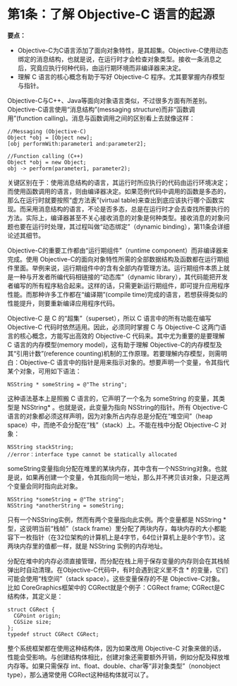 # 第1条：了解 Objective-C 语言的起源
**要点：**

* Objective-C为C语言添加了面向对象特性，是其超集。Objective-C使用动态绑定的消息结构，也就是说，在运行时才会检查对象类型。接收一条消息之后，究竟应执行何种代码，由运行期环境而非编译器来决定。
* 理解 C 语言的核心概念有助于写好 Objective-C 程序。尤其要掌握内存模型与指针。

Objective-C与C++、Java等面向对象语言类似，不过很多方面有所差别。Objective-C语言使用“消息结构”(messaging structure)而非“函数调用”(function calling)。消息与函数调用之间的区别看上去就像这样：

```
//Messaging (Objective-C)
Object *obj = [Object new];
[obj performWith:parameter1 and:parameter2];

//Function calling (C++)
Object *obj = new Object;
obj -> perform(parameter1, parameter2);
```

关键区别在于：使用消息结构的语言，其运行时所应执行的代码由运行环境决定；而使用函数调用的语言，则由编译器决定。如果范例代码中调用的函数是多态的，那么在运行时就要按照“虚方法表”(virtual table)来查出到底应该执行哪个函数实现。而采用消息结构的语言，不论是否多态，总是在运行时才会去查找所要执行的方法。实际上，编译器甚至不关心接收消息的对象是何种类型。接收消息的对象问题也要在运行时处理，其过程叫做“动态绑定”（dynamic binding），第11条会详细论述其细节。

Objective-C的重要工作都由“运行期组件”（runtime component）而非编译器来完成。使用 Objective-C的面向对象特性所需的全部数据结构及函数都在运行期组件里面。举例来说，运行期组件中的含有全部内存管理方法。运行期组件本质上就是一种与开发者所编代码相链接的“动态库”（dynamic library），其代码能把开发者编写的所有程序粘合起来。这样的话，只需更新运行期组件，即可提升应用程序性能。而那种许多工作都在“编译期”(compile time)完成的语言，若想获得类似的性能提升，则要重新编译应用程序代码。

Objective-C 是 C 的“超集”（superset），所以 C 语言中的所有功能在编写 Objective-C 代码时依然适用。因此，必须同时掌握 C 与 Objective-C 这两门语言的核心概念，方能写出高效的 Objective-C 代码来。其中尤为重要的是要理解 C 语言的内存模型(memory model)，这有助于理解 Objective-C的内存模型及其“引用计数”(reference counting)机制的工作原理。若要理解内存模型，则需明白：Objective-C 语言中的指针是用来指示对象的。想要声明一个变量，令其指代某个对象，可用如下语法：

```
NSString * someString = @"The string";
```

这种语法基本上是照搬 C 语言的，它声明了一个名为 someString 的变量，其类型是 NSString* 。也就是说，此变量为指向 NSString的指针。所有 Objective-C语言的对象都必须这样声明，因为对象所占内存总是分配在“堆空间”（heap space）中，而绝不会分配在“栈”（stack）上。不能在栈中分配 Objective-C 对象：

```
NSString stackString;
//error：interface type cannot be statically allocated
```

someString变量指向分配在堆里的某块内存，其中含有一个NSString对象。也就是说，如果再创建一个变量，令其指向同一地址，那么并不拷贝该对象，只是这两个变量会同时指向此对象。

```
NSString *someString = @"The string";
NSString *anotherString = someString;
```

只有一个NSString实例，然而有两个变量指向此实例。两个变量都是 NSString * 型，这说明当前“栈帧”（stack frame）里分配了两块内存，每块内存的大小都能容下一枚指针（在32位架构的计算机上是4字节，64位计算机上是8个字节）。这两块内存里的值都一样，就是 NSString 实例的内存地址。

分配在堆中的内存必须直接管理，而分配在栈上用于保存变量的内存则会在其栈帧弹出时自动清理。在Objective-C代码中，有时会遇到定义里不含 * 的变量，它们可能会使用“栈空间”（stack space）。这些变量保存的不是 Objective-C对象。比如 CoreGraphics框架中的 CGRect就是个例子：CGRect frame; CGRect是C结构体，其定义是：

```
struct CGRect {
  CGPoint origin;
  CGSize size;
};
typedef struct CGRect CGRect;
```

整个系统框架都在使用这种结构体，因为如果改用 Objective-C 对象来做的话，性能会受影响。与创建结构体相比，创建对象还需要额外开销，例如分配及释放堆内存等。如果只需保存 int、float、double、char等“非对象类型”（nonobject type），那么通常使用 CGRect这种结构体就可以了。



